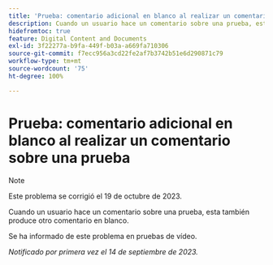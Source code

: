 ```yaml
---
title: 'Prueba: comentario adicional en blanco al realizar un comentario sobre una prueba'
description: Cuando un usuario hace un comentario sobre una prueba, esta también produce otro comentario en blanco.
hidefromtoc: true
feature: Digital Content and Documents
exl-id: 3f22277a-b9fa-449f-b03a-a669fa710306
source-git-commit: f7ecc956a3cd22fe2af7b3742b51e6d290871c79
workflow-type: tm+mt
source-wordcount: '75'
ht-degree: 100%

---
```


# Prueba: comentario adicional en blanco al realizar un comentario sobre una prueba

<!--WF, WFP TOCs-->

>[!NOTE]
>
>Este problema se corrigió el 19 de octubre de 2023.

Cuando un usuario hace un comentario sobre una prueba, esta también produce otro comentario en blanco.

Se ha informado de este problema en pruebas de vídeo.

_Notificado por primera vez el 14 de septiembre de 2023._
